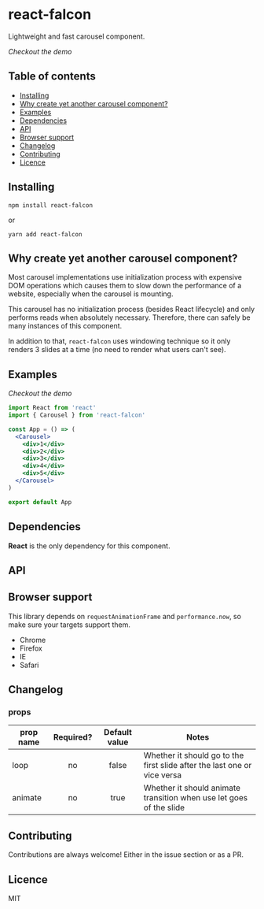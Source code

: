 # react-falcon
<!-- Insert CI/npm badges here -->

Lightweight and fast carousel component.

<!-- Don't forget to add github pages -->
_Checkout the demo_

## Table of contents

- [Installing](#installing)
- [Why create yet another carousel component?](#why-create-yet-another-carousel-component)
- [Examples](#examples)
- [Dependencies](#dependencies)
- [API](#api)
- [Browser support](#browser-support)
- [Changelog](#changelog)
- [Contributing](#contributing)
- [Licence](#licence)

## Installing

```npm install react-falcon```

or

```yarn add react-falcon```


## Why create yet another carousel component?

Most carousel implementations use initialization process with expensive DOM 
operations which causes them to slow down the performance of a website, 
especially when the carousel is mounting. 

This carousel has no initialization process (besides React lifecycle) 
and only performs reads when absolutely necessary. Therefore, there can 
safely be many instances of this component.

In addition to that, `react-falcon` uses windowing technique so it only 
renders 3 slides at a time (no need to render what users can't see).

## Examples

<!-- Don't forget to add github pages -->
_Checkout the demo_

```jsx
import React from 'react'
import { Carousel } from 'react-falcon'

const App = () => (
  <Carousel>
    <div>1</div>
    <div>2</div>
    <div>3</div>
    <div>4</div>
    <div>5</div>
  </Carousel>
)

export default App
```

## Dependencies

__React__ is the only dependency for this component.

## API

## Browser support

This library depends on `requestAnimationFrame` and `performance.now`, so make sure your targets support them.

- Chrome
- Firefox
- IE
- Safari

## Changelog

### props

| prop name | Required?   | Default value | Notes                                                                    |
|-----------|:-----------:|:-------------:|--------------------------------------------------------------------------|
| loop      | no          | false         | Whether it should go to the first slide after the last one or vice versa |
| animate   | no          | true          | Whether it should animate transition when use let goes of the slide      |

## Contributing

Contributions are always welcome! Either in the issue section or as a PR.

## Licence

MIT